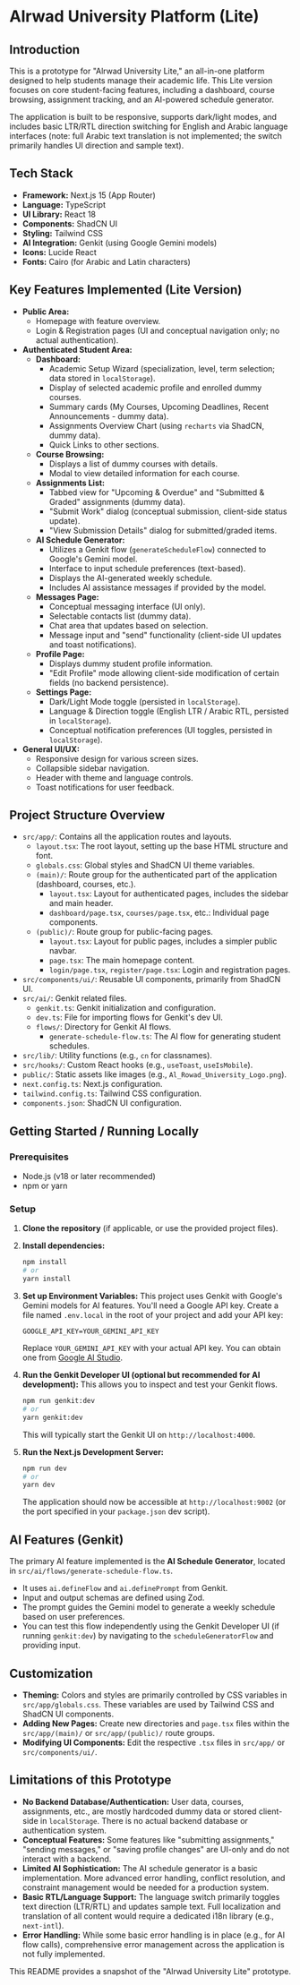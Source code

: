 # Alrwad University Platform (Lite)

## Introduction

This is a prototype for "Alrwad University Lite," an all-in-one platform designed to help students manage their academic life. This Lite version focuses on core student-facing features, including a dashboard, course browsing, assignment tracking, and an AI-powered schedule generator.

The application is built to be responsive, supports dark/light modes, and includes basic LTR/RTL direction switching for English and Arabic language interfaces (note: full Arabic text translation is not implemented; the switch primarily handles UI direction and sample text).

## Tech Stack

*   **Framework:** Next.js 15 (App Router)
*   **Language:** TypeScript
*   **UI Library:** React 18
*   **Components:** ShadCN UI
*   **Styling:** Tailwind CSS
*   **AI Integration:** Genkit (using Google Gemini models)
*   **Icons:** Lucide React
*   **Fonts:** Cairo (for Arabic and Latin characters)

## Key Features Implemented (Lite Version)

*   **Public Area:**
    *   Homepage with feature overview.
    *   Login & Registration pages (UI and conceptual navigation only; no actual authentication).
*   **Authenticated Student Area:**
    *   **Dashboard:**
        *   Academic Setup Wizard (specialization, level, term selection; data stored in `localStorage`).
        *   Display of selected academic profile and enrolled dummy courses.
        *   Summary cards (My Courses, Upcoming Deadlines, Recent Announcements - dummy data).
        *   Assignments Overview Chart (using `recharts` via ShadCN, dummy data).
        *   Quick Links to other sections.
    *   **Course Browsing:**
        *   Displays a list of dummy courses with details.
        *   Modal to view detailed information for each course.
    *   **Assignments List:**
        *   Tabbed view for "Upcoming & Overdue" and "Submitted & Graded" assignments (dummy data).
        *   "Submit Work" dialog (conceptual submission, client-side status update).
        *   "View Submission Details" dialog for submitted/graded items.
    *   **AI Schedule Generator:**
        *   Utilizes a Genkit flow (`generateScheduleFlow`) connected to Google's Gemini model.
        *   Interface to input schedule preferences (text-based).
        *   Displays the AI-generated weekly schedule.
        *   Includes AI assistance messages if provided by the model.
    *   **Messages Page:**
        *   Conceptual messaging interface (UI only).
        *   Selectable contacts list (dummy data).
        *   Chat area that updates based on selection.
        *   Message input and "send" functionality (client-side UI updates and toast notifications).
    *   **Profile Page:**
        *   Displays dummy student profile information.
        *   "Edit Profile" mode allowing client-side modification of certain fields (no backend persistence).
    *   **Settings Page:**
        *   Dark/Light Mode toggle (persisted in `localStorage`).
        *   Language & Direction toggle (English LTR / Arabic RTL, persisted in `localStorage`).
        *   Conceptual notification preferences (UI toggles, persisted in `localStorage`).
*   **General UI/UX:**
    *   Responsive design for various screen sizes.
    *   Collapsible sidebar navigation.
    *   Header with theme and language controls.
    *   Toast notifications for user feedback.

## Project Structure Overview

*   `src/app/`: Contains all the application routes and layouts.
    *   `layout.tsx`: The root layout, setting up the base HTML structure and font.
    *   `globals.css`: Global styles and ShadCN UI theme variables.
    *   `(main)/`: Route group for the authenticated part of the application (dashboard, courses, etc.).
        *   `layout.tsx`: Layout for authenticated pages, includes the sidebar and main header.
        *   `dashboard/page.tsx`, `courses/page.tsx`, etc.: Individual page components.
    *   `(public)/`: Route group for public-facing pages.
        *   `layout.tsx`: Layout for public pages, includes a simpler public navbar.
        *   `page.tsx`: The main homepage content.
        *   `login/page.tsx`, `register/page.tsx`: Login and registration pages.
*   `src/components/ui/`: Reusable UI components, primarily from ShadCN UI.
*   `src/ai/`: Genkit related files.
    *   `genkit.ts`: Genkit initialization and configuration.
    *   `dev.ts`: File for importing flows for Genkit's dev UI.
    *   `flows/`: Directory for Genkit AI flows.
        *   `generate-schedule-flow.ts`: The AI flow for generating student schedules.
*   `src/lib/`: Utility functions (e.g., `cn` for classnames).
*   `src/hooks/`: Custom React hooks (e.g., `useToast`, `useIsMobile`).
*   `public/`: Static assets like images (e.g., `Al_Rowad_University_Logo.png`).
*   `next.config.ts`: Next.js configuration.
*   `tailwind.config.ts`: Tailwind CSS configuration.
*   `components.json`: ShadCN UI configuration.

## Getting Started / Running Locally

### Prerequisites

*   Node.js (v18 or later recommended)
*   npm or yarn

### Setup

1.  **Clone the repository** (if applicable, or use the provided project files).
2.  **Install dependencies:**
    ```bash
    npm install
    # or
    yarn install
    ```
3.  **Set up Environment Variables:**
    This project uses Genkit with Google's Gemini models for AI features. You'll need a Google API key.
    Create a file named `.env.local` in the root of your project and add your API key:
    ```env
    GOOGLE_API_KEY=YOUR_GEMINI_API_KEY
    ```
    Replace `YOUR_GEMINI_API_KEY` with your actual API key. You can obtain one from [Google AI Studio](https://aistudio.google.com/app/apikey).

4.  **Run the Genkit Developer UI (optional but recommended for AI development):**
    This allows you to inspect and test your Genkit flows.
    ```bash
    npm run genkit:dev
    # or
    yarn genkit:dev
    ```
    This will typically start the Genkit UI on `http://localhost:4000`.

5.  **Run the Next.js Development Server:**
    ```bash
    npm run dev
    # or
    yarn dev
    ```
    The application should now be accessible at `http://localhost:9002` (or the port specified in your `package.json` dev script).

## AI Features (Genkit)

The primary AI feature implemented is the **AI Schedule Generator**, located in `src/ai/flows/generate-schedule-flow.ts`.
*   It uses `ai.defineFlow` and `ai.definePrompt` from Genkit.
*   Input and output schemas are defined using Zod.
*   The prompt guides the Gemini model to generate a weekly schedule based on user preferences.
*   You can test this flow independently using the Genkit Developer UI (if running `genkit:dev`) by navigating to the `scheduleGeneratorFlow` and providing input.

## Customization

*   **Theming:** Colors and styles are primarily controlled by CSS variables in `src/app/globals.css`. These variables are used by Tailwind CSS and ShadCN UI components.
*   **Adding New Pages:** Create new directories and `page.tsx` files within the `src/app/(main)/` or `src/app/(public)/` route groups.
*   **Modifying UI Components:** Edit the respective `.tsx` files in `src/app/` or `src/components/ui/`.

## Limitations of this Prototype

*   **No Backend Database/Authentication:** User data, courses, assignments, etc., are mostly hardcoded dummy data or stored client-side in `localStorage`. There is no actual backend database or authentication system.
*   **Conceptual Features:** Some features like "submitting assignments," "sending messages," or "saving profile changes" are UI-only and do not interact with a backend.
*   **Limited AI Sophistication:** The AI schedule generator is a basic implementation. More advanced error handling, conflict resolution, and constraint management would be needed for a production system.
*   **Basic RTL/Language Support:** The language switch primarily toggles text direction (LTR/RTL) and updates sample text. Full localization and translation of all content would require a dedicated i18n library (e.g., `next-intl`).
*   **Error Handling:** While some basic error handling is in place (e.g., for AI flow calls), comprehensive error management across the application is not fully implemented.

This README provides a snapshot of the "Alrwad University Lite" prototype.
```